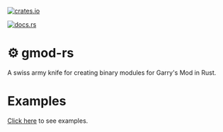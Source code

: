[![crates.io](https://img.shields.io/crates/v/gmod.svg)](https://crates.io/crates/gmod)

[![docs.rs](https://docs.rs/gmod/badge.svg)](https://docs.rs/gmod)

# ⚙ gmod-rs

A swiss army knife for creating binary modules for Garry's Mod in Rust.

# Examples

[Click here](https://github.com/WilliamVenner/gmod-rs/tree/master/examples/) to see examples.